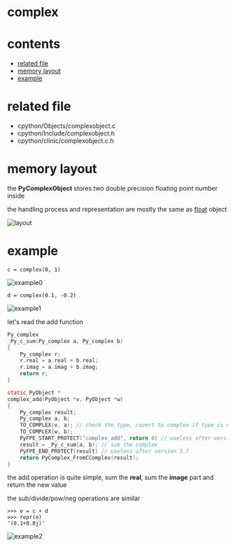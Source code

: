 # complex

# contents

* [related file](#related-file)
* [memory layout](#memory-layout)
* [example](#example)

# related file
* cpython/Objects/complexobject.c
* cpython/Include/complexobject.h
* cpython/clinic/complexobject.c.h

# memory layout

the **PyComplexObject** stores two double precision floating point number inside

the handling process and representation are mostly the same as [float](https://github.com/zpoint/CPython-Internals/blob/master/BasicObject/float/float.md) object

![layout](https://github.com/zpoint/CPython-Internals/blob/master/BasicObject/complex/layout.png)

# example

```python3
c = complex(0, 1)

```

![example0](https://github.com/zpoint/CPython-Internals/blob/master/BasicObject/complex/example0.png)

```python3
d = complex(0.1, -0.2)

```

![example1](https://github.com/zpoint/CPython-Internals/blob/master/BasicObject/complex/example1.png)

let's read the add function

```c
Py_complex
_Py_c_sum(Py_complex a, Py_complex b)
{
    Py_complex r;
    r.real = a.real + b.real;
    r.imag = a.imag + b.imag;
    return r;
}

static PyObject *
complex_add(PyObject *v, PyObject *w)
{
    Py_complex result;
    Py_complex a, b;
    TO_COMPLEX(v, a); // check the type, covert to complex if type is not complex
    TO_COMPLEX(w, b);
    PyFPE_START_PROTECT("complex_add", return 0) // useless after version 3.7
    result = _Py_c_sum(a, b); // sum the complex
    PyFPE_END_PROTECT(result) // useless after version 3.7
    return PyComplex_FromCComplex(result);
}

```

the add operation is quite simple, sum the **real**, sum the **image** part and return the new value

the sub/divide/pow/neg operations are similar

```python3
>>> e = c + d
>>> repr(e)
'(0.1+0.8j)'

```

![example2](https://github.com/zpoint/CPython-Internals/blob/master/BasicObject/complex/example2.png)

